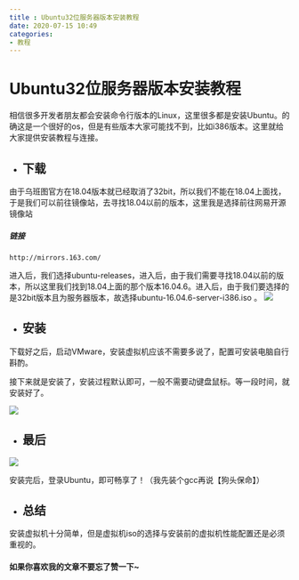 ```yaml
---
title : Ubuntu32位服务器版本安装教程
date: 2020-07-15 10:49
categories: 
- 教程
---
```


# Ubuntu32位服务器版本安装教程

相信很多开发者朋友都会安装命令行版本的Linux，这里很多都是安装Ubuntu。的确这是一个很好的os，但是有些版本大家可能找不到，比如i386版本。这里就给大家提供安装教程与连接。

- ## 下载
由于乌班图官方在18.04版本就已经取消了32bit，所以我们不能在18.04上面找，于是我们可以前往镜像站，去寻找18.04以前的版本，这里我是选择前往网易开源镜像站

##### 链接
```
http://mirrors.163.com/
```
进入后，我们选择ubuntu-releases，进入后，由于我们需要寻找18.04以前的版本，所以这里我们找到18.04上面的那个版本16.04.6。进入后，由于我们要选择的是32bit版本且为服务器版本，故选择ubuntu-16.04.6-server-i386.iso 。
![](https://coding-pages-bucket-126277-8695253-16545-585210-1304367309.cos-website.ap-hongkong.myqcloud.com/13.png)

- ## 安装

下载好之后，启动VMware，安装虚拟机应该不需要多说了，配置可安装电脑自行斟酌。

接下来就是安装了，安装过程默认即可，一般不需要动键盘鼠标。等一段时间，就安装好了。

![](https://coding-pages-bucket-126277-8695253-16545-585210-1304367309.cos-website.ap-hongkong.myqcloud.com/14.png)

- ## 最后

![](https://coding-pages-bucket-126277-8695253-16545-585210-1304367309.cos-website.ap-hongkong.myqcloud.com/15.png)

安装完后，登录Ubuntu，即可畅享了！（我先装个gcc再说【狗头保命】）

- ## 总结

安装虚拟机十分简单，但是虚拟机iso的选择与安装前的虚拟机性能配置还是必须重视的。

#### 如果你喜欢我的文章不要忘了赞一下~
